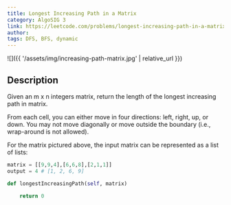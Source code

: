 ```yaml
---
title: Longest Increasing Path in a Matrix
category: AlgoSIG 3
link: https://leetcode.com/problems/longest-increasing-path-in-a-matrix/
author:
tags: DFS, BFS, dynamic
---
```


![]({{ '/assets/img/increasing-path-matrix.jpg' | relative_url }})

## Description

Given an m x n integers matrix, return the length of the longest increasing path in matrix.

From each cell, you can either move in four directions: left, right, up, or down. You may not move diagonally or move outside the boundary (i.e., wrap-around is not allowed).

For the matrix pictured above, the input matrix can be represented as a list of lists:
```python
matrix = [[9,9,4],[6,6,8],[2,1,1]]
output = 4 # [1, 2, 6, 9]
```


```python
def longestIncreasingPath(self, matrix)

    return 0

```
